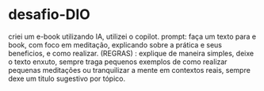 # desafio-DIO
criei um e-book utilizando IA, utilizei o copilot.
prompt: faça um texto para e book, com foco em meditação, explicando sobre a prática e seus beneficios, e como realizar.
(REGRAS) : explique de maneira simples, 
deixe o texto enxuto, sempre traga pequenos exemplos de como realizar pequenas meditações ou tranquilizar a mente em contextos reais, sempre dexe um titulo sugestivo por tópico.
